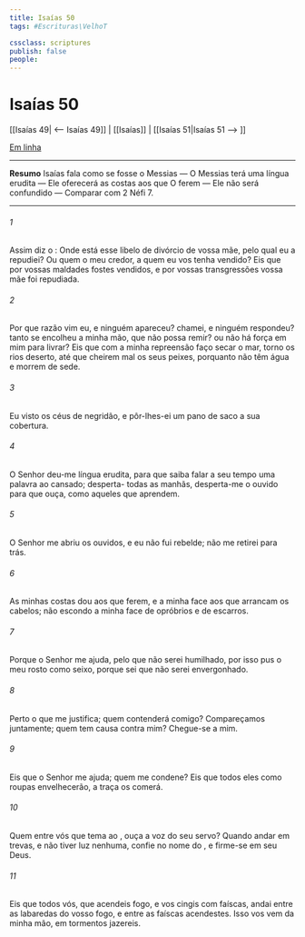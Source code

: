 ```yaml
---
title: Isaías 50
tags: #Escrituras\VelhoT

cssclass: scriptures
publish: false
people:
---
```


# Isaías 50
[[Isaías 49| <-- Isaías 49]] | [[Isaías]] | [[Isaías 51|Isaías 51 --> ]]

[Em linha](https://churchofjesuschrist.org/study/scriptures/ot/isa/50?lang=por)

---
__Resumo__
Isaías fala como se fosse o Messias — O Messias terá uma língua erudita — Ele oferecerá as costas aos que O ferem — Ele não será confundido — Comparar com 2 Néfi 7.

---
###### 1 
Assim diz o : Onde está esse libelo de divórcio de vossa mãe, pelo qual eu a repudiei? Ou quem  o meu credor, a quem eu vos tenha vendido? Eis que por vossas maldades fostes vendidos, e por vossas transgressões vossa mãe foi repudiada.

###### 2 
Por que razão vim eu, e ninguém apareceu? chamei, e ninguém respondeu?  tanto se encolheu a minha mão, que  não possa remir? ou não há  força em mim para livrar? Eis que com a minha repreensão faço secar o mar, torno os rios  deserto, até que cheirem mal os seus peixes, porquanto não têm água e morrem de sede.

###### 3 
Eu visto os céus de negridão, e pôr-lhes-ei um pano de saco  a sua cobertura.

###### 4 
O Senhor  deu-me  língua erudita, para que saiba falar a seu tempo uma  palavra ao cansado; desperta- todas as manhãs, desperta-me o ouvido para que ouça, como aqueles que aprendem.

###### 5 
O Senhor  me abriu os ouvidos, e eu não fui rebelde; não me retirei para trás.

###### 6 
As minhas costas dou aos que  ferem, e a minha face aos que  arrancam os cabelos; não escondo a minha face de opróbrios e de escarros.

###### 7 
Porque o Senhor  me ajuda, pelo que não serei humilhado, por isso pus o meu rosto como  seixo, porque sei que não serei envergonhado.

###### 8 
Perto  o que me justifica; quem contenderá comigo? Compareçamos juntamente; quem tem  causa contra mim? Chegue-se a mim.

###### 9 
Eis que o Senhor  me ajuda; quem  me condene? Eis que todos eles como roupas envelhecerão,  a traça os comerá.

###### 10 
Quem  entre vós que tema ao ,  ouça a voz do seu servo? Quando andar em trevas, e não tiver luz nenhuma, confie no nome do , e firme-se em seu Deus.

###### 11 
Eis que todos vós, que acendeis fogo, e vos cingis com faíscas, andai entre as labaredas do vosso fogo, e entre as faíscas  acendestes. Isso vos vem da minha mão,  em tormentos jazereis.

